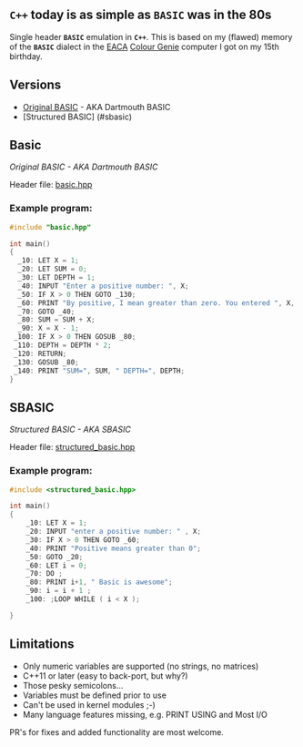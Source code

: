## **`C++`** today is as simple as **`BASIC`** was in the 80s

Single header **`BASIC`** emulation in **`C++`**. This is based on my
(flawed) memory of the **`BASIC`** dialect in the
[EACA](https://en.wikipedia.org/wiki/EACA)
[Colour Genie](https://en.wikipedia.org/wiki/Colour_Genie) computer I
got on my 15th birthday.

## Versions

* [Original BASIC](#basic) - AKA Dartmouth BASIC
* [Structured BASIC] (#sbasic)



## Basic
*Original BASIC - AKA Dartmouth BASIC*

Header file: [basic.hpp](blob/master/basic.hpp) 

### Example program:
```Cpp
#include "basic.hpp"

int main()
{
  _10: LET X = 1;
  _20: LET SUM = 0;
  _30: LET DEPTH = 1;
  _40: INPUT "Enter a positive number: ", X;
  _50: IF X > 0 THEN GOTO _130;
  _60: PRINT "By positive, I mean greater than zero. You entered ", X, " which isn't";
  _70: GOTO _40;
  _80: SUM = SUM + X;
  _90: X = X - 1;
 _100: IF X > 0 THEN GOSUB _80;
 _110: DEPTH = DEPTH * 2;
 _120: RETURN;
 _130: GOSUB _80;
 _140: PRINT "SUM=", SUM, " DEPTH=", DEPTH;
}
```

## SBASIC
*Structured BASIC - AKA SBASIC*

Header file: [structured_basic.hpp](blob/master/structured_basic.hpp)

### Example program:
```Cpp
#include <structured_basic.hpp>

int main()
{
	_10: LET X = 1;
	_20: INPUT "enter a positive number: " , X;
	_30: IF X > 0 THEN GOTO _60; 
	_40: PRINT "Positive means greater than 0";
	_50: GOTO _20;
	_60: LET i = 0;
	_70: DO ;
	_80: PRINT i+1, " Basic is awesome";
	_90: i = i + 1 ;
	_100: ;LOOP WHILE ( i < X );

}
```

## Limitations
* Only numeric variables are supported (no strings, no matrices)
* C++11 or later (easy to back-port, but why?)
* Those pesky semicolons...
* Variables must be defined prior to use
* Can't be used in kernel modules ;-)
* Many language features missing, e.g. PRINT USING and Most I/O

PR's for fixes and added functionality are most welcome.
